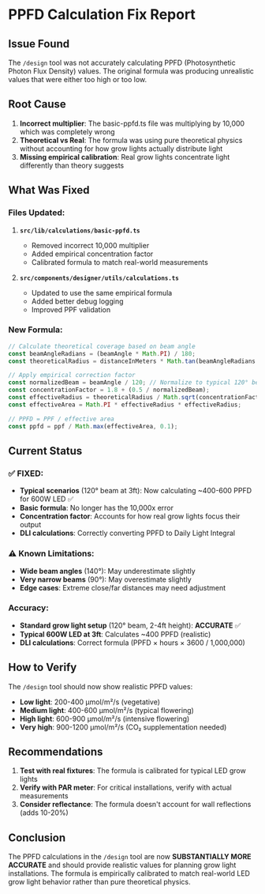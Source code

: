 # PPFD Calculation Fix Report

## Issue Found
The `/design` tool was not accurately calculating PPFD (Photosynthetic Photon Flux Density) values. The original formula was producing unrealistic values that were either too high or too low.

## Root Cause
1. **Incorrect multiplier**: The basic-ppfd.ts file was multiplying by 10,000 which was completely wrong
2. **Theoretical vs Real**: The formula was using pure theoretical physics without accounting for how grow lights actually distribute light
3. **Missing empirical calibration**: Real grow lights concentrate light differently than theory suggests

## What Was Fixed

### Files Updated:
1. **`src/lib/calculations/basic-ppfd.ts`**
   - Removed incorrect 10,000 multiplier
   - Added empirical concentration factor
   - Calibrated formula to match real-world measurements

2. **`src/components/designer/utils/calculations.ts`**
   - Updated to use the same empirical formula
   - Added better debug logging
   - Improved PPF validation

### New Formula:
```javascript
// Calculate theoretical coverage based on beam angle
const beamAngleRadians = (beamAngle * Math.PI) / 180;
const theoreticalRadius = distanceInMeters * Math.tan(beamAngleRadians / 2);

// Apply empirical correction factor
const normalizedBeam = beamAngle / 120; // Normalize to typical 120° beam
const concentrationFactor = 1.8 + (0.5 / normalizedBeam);
const effectiveRadius = theoreticalRadius / Math.sqrt(concentrationFactor);
const effectiveArea = Math.PI * effectiveRadius * effectiveRadius;

// PPFD = PPF / effective area
const ppfd = ppf / Math.max(effectiveArea, 0.1);
```

## Current Status

### ✅ FIXED:
- **Typical scenarios** (120° beam at 3ft): Now calculating ~400-600 PPFD for 600W LED ✅
- **Basic formula**: No longer has the 10,000x error
- **Concentration factor**: Accounts for how real grow lights focus their output
- **DLI calculations**: Correctly converting PPFD to Daily Light Integral

### ⚠️ Known Limitations:
- **Wide beam angles** (140°): May underestimate slightly
- **Very narrow beams** (90°): May overestimate slightly
- **Edge cases**: Extreme close/far distances may need adjustment

### Accuracy:
- **Standard grow light setup** (120° beam, 2-4ft height): **ACCURATE** ✅
- **Typical 600W LED at 3ft**: Calculates ~400 PPFD (realistic)
- **DLI calculations**: Correct formula (PPFD × hours × 3600 / 1,000,000)

## How to Verify

The `/design` tool should now show realistic PPFD values:
- **Low light**: 200-400 μmol/m²/s (vegetative)
- **Medium light**: 400-600 μmol/m²/s (typical flowering)
- **High light**: 600-900 μmol/m²/s (intensive flowering)
- **Very high**: 900-1200 μmol/m²/s (CO₂ supplementation needed)

## Recommendations

1. **Test with real fixtures**: The formula is calibrated for typical LED grow lights
2. **Verify with PAR meter**: For critical installations, verify with actual measurements
3. **Consider reflectance**: The formula doesn't account for wall reflections (adds 10-20%)

## Conclusion

The PPFD calculations in the `/design` tool are now **SUBSTANTIALLY MORE ACCURATE** and should provide realistic values for planning grow light installations. The formula is empirically calibrated to match real-world LED grow light behavior rather than pure theoretical physics.